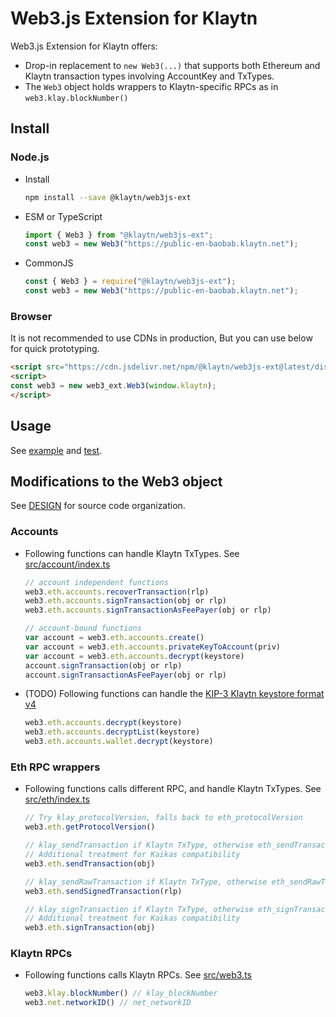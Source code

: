 # Web3.js Extension for Klaytn

Web3.js Extension for Klaytn offers:

- Drop-in replacement to `new Web3(...)` that supports both Ethereum and Klaytn transaction types involving AccountKey and TxTypes.
- The `Web3` object holds wrappers to Klaytn-specific RPCs as in `web3.klay.blockNumber()`

## Install

### Node.js

- Install
    ```sh
    npm install --save @klaytn/web3js-ext
    ```
- ESM or TypeScript
    ```ts
    import { Web3 } from "@klaytn/web3js-ext";
    const web3 = new Web3("https://public-en-baobab.klaytn.net");
    ```
- CommonJS
    ```js
    const { Web3 } = require("@klaytn/web3js-ext");
    const web3 = new Web3("https://public-en-baobab.klaytn.net");
    ```

### Browser

It is not recommended to use CDNs in production, But you can use below for quick prototyping.

```html
<script src="https://cdn.jsdelivr.net/npm/@klaytn/web3js-ext@latest/dist/web3js-ext.bundle.js"></script>
<script>
const web3 = new web3_ext.Web3(window.klaytn);
</script>
```

## Usage

See [example](./example) and [test](./test).

## Modifications to the Web3 object

See [DESIGN](./DESIGN.md) for source code organization.

### Accounts

- Following functions can handle Klaytn TxTypes. See [src/account/index.ts](./src/account/index.ts)
  ```js
  // account independent functions
  web3.eth.accounts.recoverTransaction(rlp)
  web3.eth.accounts.signTransaction(obj or rlp)
  web3.eth.accounts.signTransactionAsFeePayer(obj or rlp)

  // account-bound functions
  var account = web3.eth.accounts.create()
  var account = web3.eth.accounts.privateKeyToAccount(priv)
  var account = web3.eth.accounts.decrypt(keystore)
  account.signTransaction(obj or rlp)
  account.signTransactionAsFeePayer(obj or rlp)
  ```
- (TODO) Following functions can handle the [KIP-3 Klaytn keystore format v4](https://kips.klaytn.foundation/KIPs/kip-3)
  ```js
  web3.eth.accounts.decrypt(keystore)
  web3.eth.accounts.decryptList(keystore)
  web3.eth.accounts.wallet.decrypt(keystore)
  ```

### Eth RPC wrappers

- Following functions calls different RPC, and handle Klaytn TxTypes. See [src/eth/index.ts](./src/eth/index.ts)
  ```js
  // Try klay_protocolVersion, falls back to eth_protocolVersion
  web3.eth.getProtocolVersion()

  // klay_sendTransaction if Klaytn TxType, otherwise eth_sendTransaction
  // Additional treatment for Kaikas compatibility
  web3.eth.sendTransaction(obj)

  // klay_sendRawTransaction if Klaytn TxType, otherwise eth_sendRawTransaction
  web3.eth.sendSignedTransaction(rlp)

  // klay_signTransaction if Klaytn TxType, otherwise eth_signTransaction
  // Additional treatment for Kaikas compatibility
  web3.eth.signTransaction(obj)
  ```

### Klaytn RPCs

- Following functions calls Klaytn RPCs. See [src/web3.ts](./src/web3.ts)
  ```js
  web3.klay.blockNumber() // klay_blockNumber
  web3.net.networkID() // net_networkID
  ```
